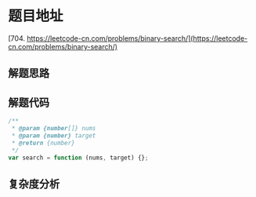 # 题目地址

[704. https://leetcode-cn.com/problems/binary-search/](https://leetcode-cn.com/problems/binary-search/)

## 解题思路

## 解题代码

```js
/**
 * @param {number[]} nums
 * @param {number} target
 * @return {number}
 */
var search = function (nums, target) {};
```

## 复杂度分析

